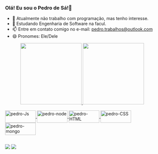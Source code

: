 ### Olá! Eu sou o Pedro de Sá!👋
- 🔭 Atualmente não trabalho com programação, mas tenho interesse.
- 🌱 Estudando Engenharia de Software na facul.
- 📫 Entre em contato comigo no e-mail: pedro.trabalhos@outlook.com
- 😄 Pronomes: Ele/Dele

<div align="center">
  <a href="https://github.com/pedrosa-hr-hub">
  <img height="200em" src="https://github-readme-stats.vercel.app/api?username=pedrosa-hr-hub&show_icons=true&theme=dark&include_all_commits=true&count_private=true"/>
  <img height="200em" src="https://github-readme-stats.vercel.app/api/top-langs/?username=pedrosa-hr-hub&layout=compact&langs_count=7&theme=dark"/>
</div>
  <div style="display: inline_block"><br>
  <img align="center" alt="pedro-Js" height="40" width="100" src="https://img.shields.io/badge/JavaScript-F7DF1E?style=for-the-badge&logo=javascript&logoColor=black">
  <img align="center" alt="pedro-node" height="40" width="100" src="https://img.shields.io/badge/Node.js-43853D?style=for-the-badge&logo=node.js&logoColor=white">
  <img align="center" alt="pedro-HTML" height="40" width="100" src="https://img.shields.io/badge/HTML5-E34F26?style=for-the-badge&logo=html5&logoColor=white">
  <img align="center" alt="pedro-CSS" height="40" width="100" src="https://img.shields.io/badge/CSS3-1572B6?style=for-the-badge&logo=css3&logoColor=white">
    <img align="center" alt="pedro-mongo" height="40" width="100" src="https://img.shields.io/badge/MongoDB-4EA94B?style=for-the-badge&logo=mongodb&logoColor=white">
</div>
  
  ##
  
<div> 
<a href="https://www.instagram.com/pedrodes3/" target="_blank"><img src="https://img.shields.io/badge/-Instagram-%23E4405F?style=for-the-badge&logo=instagram&logoColor=white" target="_blank"></a>
<a href="https://www.linkedin.com/in/pedrodesa-eng/" target="_blank"><img src="https://img.shields.io/badge/-LinkedIn-%230077B5?style=for-the-badge&logo=linkedin&logoColor=white" target="_blank"></a> 
  
</div>
